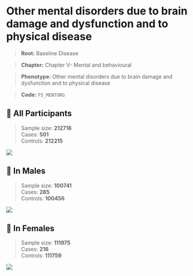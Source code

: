 # Other mental disorders due to brain damage and dysfunction and to physical disease

> **Root:** Baseline Disease  

> **Chapter:** Chapter V- Mental and behavioural  

> **Phenotype:** Other mental disorders due to brain damage and dysfunction and to physical disease  

> **Code:** `F5_MENTORG`

## 🧪 All Participants  
> Sample size: **212716**  
> Cases: **501**  
> Controls: **212215**
<img src="/Disease/Figures/ALL/Incidence/F5_MENTORG.png"/>
<CsvTable src="/Disease/Data/ALL/Incidence/COX_F5_MENTORG.csv" label="🔍 View full results" />

## 👨 In Males  
> Sample size: **100741**  
> Cases: **285**  
> Controls: **100456**
<img src="/Disease/Figures/Male/Incidence/F5_MENTORG.png"/>
<CsvTable src="/Disease/Data/Male/Incidence/COX_F5_MENTORG.csv" label="🔍 View full results" />

## 👩 In Females  
> Sample size: **111975**  
> Cases: **216**  
> Controls: **111759**
<img src="/Disease/Figures/Female/Incidence/F5_MENTORG.png"/>
<CsvTable src="/Disease/Data/Female/Incidence/COX_F5_MENTORG.csv" label="🔍 View full results" />
